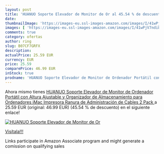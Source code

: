 ```yaml
---
layout: post
title: 'HUANUO Soporte Elevador de Monitor de Or al 45.54 % de descuento'
date: 
thumbnailImage: 'https://images-eu.ssl-images-amazon.com/images/I/41wPjV7ndiL._SL200_.jpg'
images: [ 'https://images-eu.ssl-images-amazon.com/images/I/41wPjV7ndiL._SL200_.jpg' ]
comments: true
category: ofertas
author: ring
slug: B07CF7GRFX
description:
actualPrice: 25.59 EUR
currency: EUR
price: 25.59
comparePrice: 46.99 EUR
inStock: true
prodname: 'HUANUO Soporte Elevador de Monitor de Ordenador Portátil con Altura Ajustable y Organizador de Almacenamiento para Ordenadores  iMac  Impresora  Ranura de Administración de Cables  2 Pack '
---
```


Ahora mismo tienes [HUANUO Soporte Elevador de Monitor de Ordenador Portátil con Altura Ajustable y Organizador de Almacenamiento para Ordenadores  iMac  Impresora  Ranura de Administración de Cables  2 Pack ](https://www.amazon.es/dp/B07CF7GRFX/?tag=tolees-21) a 25.59 EUR (original: 46.99 EUR) (45.54 %  de descuento) en el siguiente enlace!

[![HUANUO Soporte Elevador de Monitor de Or](https://images-eu.ssl-images-amazon.com/images/I/41wPjV7ndiL._SL200_.jpg)](https://www.amazon.es/dp/B07CF7GRFX/?tag=tolees-21)

[Visítala!!!](https://www.amazon.es/dp/B07CF7GRFX/?tag=tolees-21)

Links participate in Amazon Associate program and might generate a comission on qualifying sales
